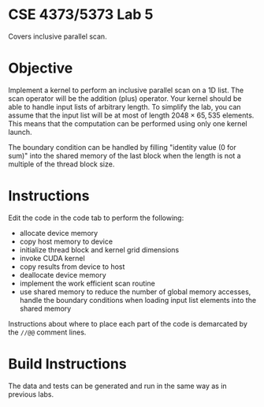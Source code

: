 # CSE 4373/5373 Lab 5

Covers inclusive parallel scan.

# Objective

Implement a kernel to perform an inclusive parallel scan on a 1D list. The scan operator will be the addition (plus) operator. Your kernel should be able to handle input lists of arbitrary length. To simplify the lab, you can assume that the input list will be at most of length $2048 \times 65,535$ elements. This means that the computation can be performed using only one kernel launch.

The boundary condition can be handled by filling "identity value (0 for sum)" into the shared memory of the last block when the length is not a multiple of the thread block size.

# Instructions

Edit the code in the code tab to perform the following:

- allocate device memory
- copy host memory to device
- initialize thread block and kernel grid dimensions
- invoke CUDA kernel
- copy results from device to host
- deallocate device memory
- implement the work efficient scan routine
- use shared memory to reduce the number of global memory accesses, handle the boundary conditions when loading input list elements into the shared memory

Instructions about where to place each part of the code is demarcated by the `//@@` comment lines.

# Build Instructions

The data and tests can be generated and run in the same way as in previous labs.
